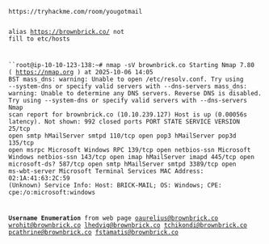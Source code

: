 <code>
https://tryhackme.com/room/yougotmail
  
alias https://brownbrick.co/
not fill to etc/hosts

``root@ip-10-10-123-138:~# nmap -sV brownbrick.co
Starting Nmap 7.80 ( https://nmap.org ) at 2025-10-06 14:05 BST
mass_dns: warning: Unable to open /etc/resolv.conf. Try using --system-dns or specify valid servers with --dns-servers
mass_dns: warning: Unable to determine any DNS servers. Reverse DNS is disabled. Try using --system-dns or specify valid servers with --dns-servers
Nmap scan report for brownbrick.co (10.10.239.127)
Host is up (0.00056s latency).
Not shown: 992 closed ports
PORT     STATE SERVICE       VERSION
25/tcp   open  smtp          hMailServer smtpd
110/tcp  open  pop3          hMailServer pop3d
135/tcp  open  msrpc         Microsoft Windows RPC
139/tcp  open  netbios-ssn   Microsoft Windows netbios-ssn
143/tcp  open  imap          hMailServer imapd
445/tcp  open  microsoft-ds?
587/tcp  open  smtp          hMailServer smtpd
3389/tcp open  ms-wbt-server Microsoft Terminal Services
MAC Address: 02:1A:41:63:2C:59 (Unknown)
Service Info: Host: BRICK-MAIL; OS: Windows; CPE: cpe:/o:microsoft:windows


**Username Enumeration**
from web page
oaurelius@brownbrick.co
wrohit@brownbrick.co
lhedvig@brownbrick.co
tchikondi@brownbrick.co
pcathrine@brownbrick.co
fstamatis@brownbrick.co


